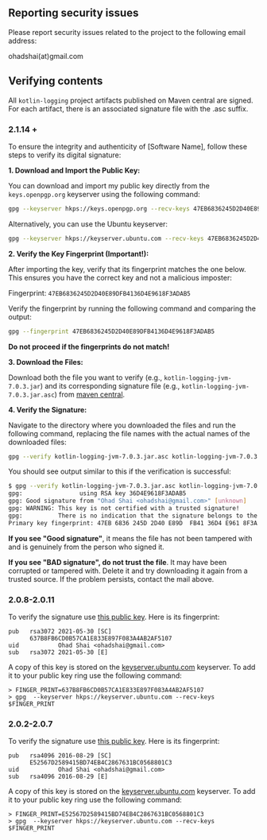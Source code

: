 ## Reporting security issues

Please report security issues related to the project to the
following email address:

   ohadshai(at)gmail.com




## Verifying contents

All `kotlin-logging` project artifacts published on Maven central are signed. For
each artifact, there is an associated signature file with the .asc
suffix.

### 2.1.14 +

To ensure the integrity and authenticity of [Software Name], follow these steps to verify its digital signature:

**1. Download and Import the Public Key:**

You can download and import my public key directly from the `keys.openpgp.org` keyserver using the following command:

```bash
gpg --keyserver hkps://keys.openpgp.org --recv-keys 47EB6836245D2D40E89DFB4136D4E9618F3ADAB5
```

Alternatively, you can use the Ubuntu keyserver:

```bash
gpg --keyserver hkps://keyserver.ubuntu.com --recv-keys 47EB6836245D2D40E89DFB4136D4E9618F3ADAB5
```
**2. Verify the Key Fingerprint (Important!):**

After importing the key, verify that its fingerprint matches the one below. This ensures you have the correct key and not a malicious imposter:

Fingerprint: `47EB6836245D2D40E89DFB4136D4E9618F3ADAB5`

Verify the fingerprint by running the following command and comparing the output:

```bash
gpg --fingerprint 47EB6836245D2D40E89DFB4136D4E9618F3ADAB5
```

**Do not proceed if the fingerprints do not match!**

**3. Download the Files:**

Download both the file you want to verify (e.g., `kotlin-logging-jvm-7.0.3.jar`) and its corresponding signature file (e.g., `kotlin-logging-jvm-7.0.3.jar.asc`) from [maven central](https://repo.maven.apache.org/maven2/io/github/oshai).

**4. Verify the Signature:**

Navigate to the directory where you downloaded the files and run the following command, replacing the file names with the actual names of the downloaded files:

```bash
gpg --verify kotlin-logging-jvm-7.0.3.jar.asc kotlin-logging-jvm-7.0.3.jar
```

You should see output similar to this if the verification is successful:

```bash
$ gpg --verify kotlin-logging-jvm-7.0.3.jar.asc kotlin-logging-jvm-7.0.3.jar
gpg:                using RSA key 36D4E9618F3ADAB5
gpg: Good signature from "Ohad Shai <ohadshai@gmail.com>" [unknown]
gpg: WARNING: This key is not certified with a trusted signature!
gpg:          There is no indication that the signature belongs to the owner.
Primary key fingerprint: 47EB 6836 245D 2D40 E89D  FB41 36D4 E961 8F3A DAB5
```

**If you see "Good signature"**, it means the file has not been tampered with and is genuinely from the person who signed it.

**If you see "BAD signature", do not trust the file**. It may have been corrupted or tampered with. Delete it and try downloading it again from a trusted source. If the problem persists, contact the mail above.


### 2.0.8-2.0.11

To verify the signature use [this public key](https://keyserver.ubuntu.com/pks/lookup?op=get&search=0x637b8fb6cd0b57ca1e833e897f083a4ab2af5107).
Here is its fingerprint:
```
pub   rsa3072 2021-05-30 [SC]
      637B8FB6CD0B57CA1E833E897F083A4AB2AF5107
uid           Ohad Shai <ohadshai@gmail.com>
sub   rsa3072 2021-05-30 [E]
```

A copy of this key is stored on the
[keyserver.ubuntu.com](https://keyserver.ubuntu.com) keyserver. To add it to
your public key ring use the following command:

```
> FINGER_PRINT=637B8FB6CD0B57CA1E833E897F083A4AB2AF5107
> gpg  --keyserver hkps://keyserver.ubuntu.com --recv-keys $FINGER_PRINT
```
### 2.0.2-2.0.7

To verify the signature use [this public key](https://keyserver.ubuntu.com/pks/lookup?op=get&search=0xe52567d2589415bd74eb4c2867631bc0568801c3).
Here is its fingerprint:
```
pub   rsa4096 2016-08-29 [SC]
      E52567D2589415BD74EB4C2867631BC0568801C3
uid           Ohad Shai <ohadshai@gmail.com>
sub   rsa4096 2016-08-29 [E]
```

A copy of this key is stored on the
[keyserver.ubuntu.com](https://keyserver.ubuntu.com) keyserver. To add it to
your public key ring use the following command:

```
> FINGER_PRINT=E52567D2589415BD74EB4C2867631BC0568801C3
> gpg  --keyserver hkps://keyserver.ubuntu.com --recv-keys $FINGER_PRINT
```
